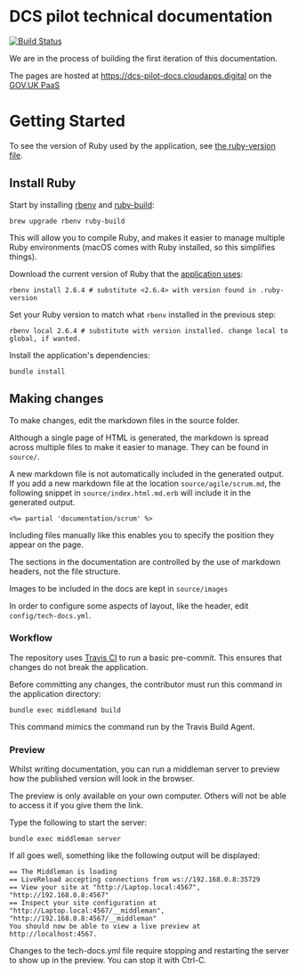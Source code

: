 # DCS pilot technical documentation

[![Build Status](https://travis-ci.com/alphagov/dcs-pilot-docs.svg?branch=master)](https://travis-ci.com/alphagov/dcs-pilot-docs)

We are in the process of building the first iteration of this documentation.

The pages are hosted at https://dcs-pilot-docs.cloudapps.digital on the [GOV.UK PaaS](https://www.cloud.service.gov.uk/)


# Getting Started

To see the version of Ruby used by the application, see [the ruby-version file](.ruby-version).

## Install Ruby 

Start by installing [rbenv](https://github.com/rbenv/rbenv) and [ruby-build](https://github.com/rbenv/ruby-build): 
```
brew upgrade rbenv ruby-build
```
This will allow you to compile Ruby, and makes it easier to manage multiple Ruby environments (macOS comes with Ruby installed, so this simplifies things).

Download the current version of Ruby that the [application uses](.ruby-version):
```
rbenv install 2.6.4 # substitute <2.6.4> with version found in .ruby-version
```

Set your Ruby version to match what `rbenv` installed in the previous step:
```
rbenv local 2.6.4 # substitute with version installed. change local to global, if wanted.
```

Install the application's dependencies:

```
bundle install
```


## Making changes
To make changes, edit the markdown files in the source folder.

Although a single page of HTML is generated, the markdown is spread across multiple files to make it easier to manage. They can be found in `source/`.

A new markdown file is not automatically included in the generated output. If you add a new markdown file at the location `source/agile/scrum.md`, the following snippet in `source/index.html.md.erb` will include it in the generated output.

`<%= partial 'documentation/scrum' %>`

Including files manually like this enables you to specify the position they appear on the page.

The sections in the documentation are controlled by the use of markdown headers, not the file structure.

Images to be included in the docs are kept in `source/images`

In order to configure some aspects of layout, like the header, edit `config/tech-docs.yml`.

### Workflow

The repository uses [Travis CI](https://travis-ci.com/alphagov/dcs-pilot-docs/) to run a basic pre-commit. This ensures that changes do not break the application.

Before committing any changes, the contributor must run this command in the application directory: 

```
bundle exec middlemand build
```

This command mimics the command run by the Travis Build Agent.

### Preview
Whilst writing documentation, you can run a middleman server to preview how the published version will look in the browser.

The preview is only available on your own computer. Others will not be able to access it if you give them the link.

Type the following to start the server:

```
bundle exec middleman server
```

If all goes well, something like the following output will be displayed:

```
== The Middleman is loading
== LiveReload accepting connections from ws://192.168.0.8:35729
== View your site at "http://Laptop.local:4567", "http://192.168.0.8:4567"
== Inspect your site configuration at "http://Laptop.local:4567/__middleman", "http://192.168.0.8:4567/__middleman"
You should now be able to view a live preview at http://localhost:4567.
```

Changes to the tech-docs.yml file require stopping and restarting the server to show up in the preview. You can stop it with Ctrl-C.
